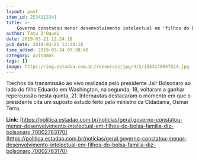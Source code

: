 ```yaml
---
layout: post
item_id: 2534113341
title: >-
    Governo constatou menor desenvolvimento intelectual em 'filhos do Bolsa Família', diz Bolsonaro
author: Tatu D'Oquei
date: 2019-03-21 12:24:18
pub_date: 2019-03-21 12:24:18
time_added: 2019-03-24 07:38:48
category: avisamos
tags: []
image: https://img.estadao.com.br/resources/jpg/4/2/1553170847524.jpg
---
```


Trechos da transmissão ao vivo realizada pelo presidente Jair Bolsonaro ao lado do filho Eduardo em Washington, na segunda, 18, voltaram a ganhar repercussão nesta quinta, 21. Internautas destacaram o momento em que o presidente cita um suposto estudo feito pelo ministro da Cidadania, Osmar Terra.

**Link:** [https://politica.estadao.com.br/noticias/geral,governo-constatou-menor-desenvolvimento-intelectual-em-filhos-do-bolsa-familia-diz-bolsonaro,70002763170](https://politica.estadao.com.br/noticias/geral,governo-constatou-menor-desenvolvimento-intelectual-em-filhos-do-bolsa-familia-diz-bolsonaro,70002763170)

